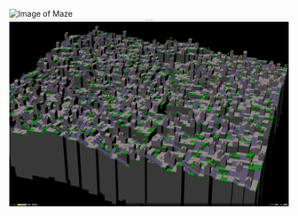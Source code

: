 ![Image of Maze](https://raw.githubusercontent.com/erikbuck/Mazes/master/Maze01.png)
![Image of Maze](https://raw.githubusercontent.com/erikbuck/Mazes/master/maze05.png)
